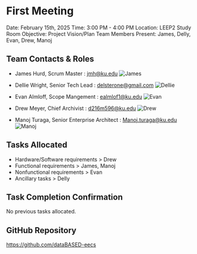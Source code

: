 # First Meeting
Date: February 15th, 2025
Time: 3:00 PM - 4:00 PM
Location: LEEP2 Study Room
Objective: Project Vision/Plan
Team Members Present: James, Delly, Evan, Drew, Manoj

## Team Contacts & Roles
- James Hurd, Scrum Master : jmh@ku.edu
![James](../static/headshots/james.jpeg)

- Dellie Wright, Senior Tech Lead : delsterone@gmail.com
![Dellie](../static/headshots/dellie.jpeg)

- Evan Almloff, Scope Mangement : ealmlof1@ku.edu
![Evan](../static/headshots/evan.jpeg)

- Drew Meyer, Chief Archivist : d216m596@ku.edu
![Drew](../static/headshots/drew.jpeg)

- Manoj Turaga, Senior Enterprise Architect : Manoj.turaga@ku.edu
![Manoj](../static/headshots/manoj.jpeg)

## Tasks Allocated
- Hardware/Software requirements > Drew
- Functional requirements > James, Manoj
- Nonfunctional requirements > Evan
- Ancillary tasks > Delly

## Task Completion Confirmation
No previous tasks allocated.

## GitHub Repository
https://github.com/dataBASED-eecs

